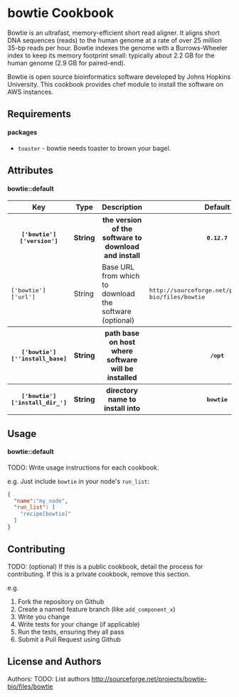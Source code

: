 bowtie Cookbook
===============
Bowtie is an ultrafast, memory-efficient short read aligner. It aligns short DNA sequences (reads) to the human genome at a rate of over 25 million 35-bp reads per hour. Bowtie indexes the genome with a Burrows-Wheeler index to keep its memory footprint small: typically about 2.2 GB for the human genome (2.9 GB for paired-end).

Bowtie is open source bioinformatics software developed by Johns Hopkins University.  This cookbook provides chef module to install the software on AWS instances.

Requirements
------------

#### packages
- `toaster` - bowtie needs toaster to brown your bagel.

Attributes
----------

#### bowtie::default
<table>
  <tr>
    <th>Key</th>
    <th>Type</th>
    <th>Description</th>
    <th>Default</th>
  </tr>
  <tr>
    <th><tt>['bowtie']['version']</th>
    <th>String</th>
    <th>the version of the software to download and install</th>
    <th><tt>0.12.7</tt></th>
  </tr>
  <tr>
    <td><tt>['bowtie']['url']</tt></td>
    <td>String</td>
    <td>Base URL from which to download the software (optional)</td>
    <td><tt>http://sourceforge.net/projects/bowtie-bio/files/bowtie</tt></td>
  </tr>
  <tr>
    <th><tt>['bowtie'][''install_base]</th>
    <th>String</th>
    <th>path base on host where software will be installed</th>
    <th><tt>/opt</tt></th>
  </tr>
  <tr>
    <th><tt>['bowtie']['install_dir_']</th>
    <th>String</th>
    <th>directory name to install into</th>
    <th><tt>bowtie</tt></th>
  </tr>
</table>

Usage
-----
#### bowtie::default
TODO: Write usage instructions for each cookbook.

e.g.
Just include `bowtie` in your node's `run_list`:

```json
{
  "name":"my_node",
  "run_list": [
    "recipe[bowtie]"
  ]
}
```

Contributing
------------
TODO: (optional) If this is a public cookbook, detail the process for contributing. If this is a private cookbook, remove this section.

e.g.
1. Fork the repository on Github
2. Create a named feature branch (like `add_component_x`)
3. Write you change
4. Write tests for your change (if applicable)
5. Run the tests, ensuring they all pass
6. Submit a Pull Request using Github

License and Authors
-------------------
Authors: TODO: List authors
http://sourceforge.net/projects/bowtie-bio/files/bowtie